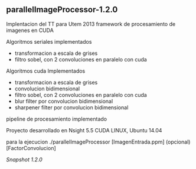 <h2>parallelImageProcessor-1.2.0</h2>

<p>Implentacion del TT para Utem 2013
framework de procesamiento de imagenes en CUDA</p>

<p>Algoritmos seriales implementados</p>
<ul>
<li>transformacion a escala de grises</li>
<li>filtro sobel, con 2 convoluciones en paralelo con cuda</li>
</ul>

<p>Algoritmos cuda Implementados</p>
<ul>
<li>transformacion a escala de grises</li>
<li>convolucion bidimensional</li>
<li>filtro sobel, con 2 convoluciones en paralelo con cuda</li>
<li>blur filter por convolucion bidimensional</li>
<li>sharpener filter por convolucion bidimensional</li>
</ul>

<p>pipeline de procesamiento implementado</p>

<p>
Proyecto desarrollado en Nsight 5.5 CUDA LINUX, Ubuntu 14.04 
</p>
<p>
para la ejecucion
./parallelImageProcessor [ImagenEntrada.ppm] (opcional)[FactorConvolucion]
</p>

<p><em>Snapshot 1.2.0</em></p>